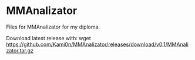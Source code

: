 # MMAnalizator
Files for MMAnalizator for my diploma.

Download latest release with:
wget https://github.com/Kami0n/MMAnalizator/releases/download/v0.1/MMAnalizator.tar.gz
